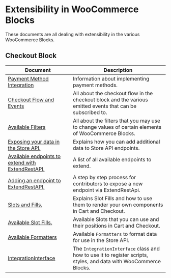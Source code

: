 # Extensibility in WooCommerce Blocks

These documents are all dealing with extensibility in the various WooCommerce Blocks.

## Checkout Block

| Document | Description |
| ---------- | ---------- |
[Payment Method Integration](./payment-method-integration.md) | Information about implementing payment methods.
[Checkout Flow and Events](./checkout-flow-and-events.md) | All about the checkout flow in the checkout block and the various emitted events that can be subscribed to.
[Available Filters](./available-filters.md) | All about the filters that you may use to change values of certain elements of WooCommerce Blocks.
[Exposing your data in the Store API.](./extend-rest-api-add-data.md) | Explains how you can add additional data to Store API endpoints.
[Available endpoints to extend with ExtendRestAPI.](./available-endpoints-to-extend.md) | A list of all available endpoints to extend.
[Adding an endpoint to ExtendRestAPI.](./extend-rest-api-new-endpoint.md) | A step by step process for contributors to expose a new endpoint via ExtendRestApi.
[Slots and Fills.](./slot-fills.md) | Explains Slot Fills and how to use them to render your own components in Cart and Checkout.
[Available Slot Fills.](./available-slot-fills.md) | Available Slots that you can use and their positions in Cart and Checkout.
[Available Formatters](./extend-rest-api-formatters.md) | Available `Formatters` to format data for use in the Store API.
[IntegrationInterface](./integration-interface.md) | The `IntegrationInterface` class and how to use it to register scripts, styles, and data with WooCommerce Blocks.
